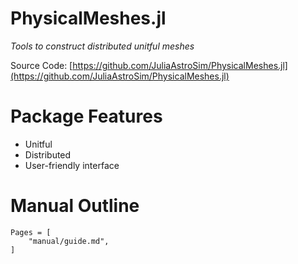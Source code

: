 # PhysicalMeshes.jl

*Tools to construct distributed unitful meshes*

Source Code: [https://github.com/JuliaAstroSim/PhysicalMeshes.jl](https://github.com/JuliaAstroSim/PhysicalMeshes.jl)

# Package Features

- Unitful
- Distributed
- User-friendly interface

# Manual Outline

```@contents
Pages = [
    "manual/guide.md",
]
```